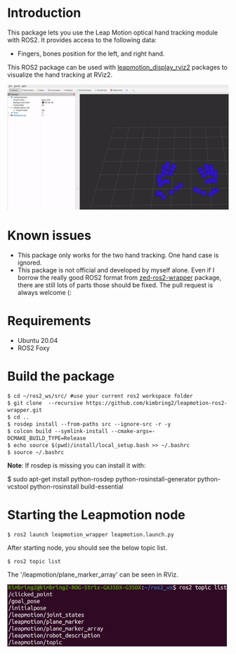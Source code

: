 # Introduction
This package lets you use the Leap Motion optical hand tracking module with ROS2. It provides access to the following data:
- Fingers, bones position for the left, and right hand.

This ROS2 package can be used with [leapmotion_display_rviz2](https://github.com/kimbring2/leapmotion-ros2-examples/tree/main/leapmotion_display_rviz2) packages to visualize the hand tracking at RViz2.

<img src="images/leapmotion_rviz.gif" width="1000">

# Known issues
- This package only works for the two hand tracking. One hand case is ignored.
- This package is not official and developed by myself alone. Even if I borrow the really good ROS2 format from [zed-ros2-wrapper](https://github.com/stereolabs/zed-ros2-wrapper) package, there are still lots of parts those should be fixed. The pull request is always welcome (:

# Requirements
- Ubuntu 20.04
- ROS2 Foxy

# Build the package
```
$ cd ~/ros2_ws/src/ #use your current ros2 workspace folder
$ git clone  --recursive https://github.com/kimbring2/leapmotion-ros2-wrapper.git
$ cd ..
$ rosdep install --from-paths src --ignore-src -r -y
$ colcon build --symlink-install --cmake-args=-DCMAKE_BUILD_TYPE=Release
$ echo source $(pwd)/install/local_setup.bash >> ~/.bashrc
$ source ~/.bashrc
```

**Note**: If rosdep is missing you can install it with:

$ sudo apt-get install python-rosdep python-rosinstall-generator python-vcstool python-rosinstall build-essential

#  Starting the Leapmotion node
```
$ ros2 launch leapmotion_wrapper leapmotion.launch.py
```

After starting node, you should see the below topic list.

```
$ ros2 topic list
```

The '/leapmotion/plane_marker_array' can be seen in RViz.

<img src="images/leapmotion_topic.png" width="500">

